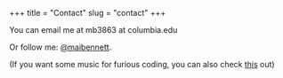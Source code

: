 +++
title = "Contact"
slug = "contact"
+++

You can email me at mb3863 at columbia.edu

Or follow me: [@maibennett](https://twitter.com/maibennett).

(If you want some music for furious coding, you can also check [this](https://open.spotify.com/user/11120745477/playlist/7d1UxfElRAykPIoBmSTgnW?si=qHRZZycvSD-ou8qQRMichQ) out)
